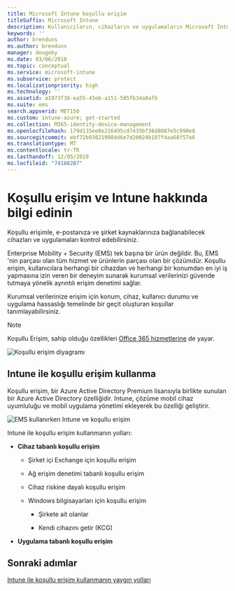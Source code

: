 ```yaml
---
title: Microsoft Intune koşullu erişim
titleSuffix: Microsoft Intune
description: Kullanıcıların, cihazların ve uygulamaların Microsoft Intune içindeki şirket kaynaklarına erişmek için karşılaması gereken koşulları nasıl tanımlayacağınızı öğrenin.
keywords: ''
author: brenduns
ms.author: brenduns
manager: dougeby
ms.date: 03/06/2018
ms.topic: conceptual
ms.service: microsoft-intune
ms.subservice: protect
ms.localizationpriority: high
ms.technology: ''
ms.assetid: a1973f38-ea55-43eb-a151-505fb34a8afb
ms.suite: ems
search.appverid: MET150
ms.custom: intune-azure; get-started
ms.collection: M365-identity-device-management
ms.openlocfilehash: 179d135ee8e216495cd7435bf38d8087e5c990e8
ms.sourcegitcommit: ebf72b038219904d6e7d20024b107f4aa68f57e6
ms.translationtype: MT
ms.contentlocale: tr-TR
ms.lasthandoff: 12/05/2019
ms.locfileid: "74188287"
---
```

# <a name="learn-about-conditional-access-and-intune"></a>Koşullu erişim ve Intune hakkında bilgi edinin

Koşullu erişimle, e-postanıza ve şirket kaynaklarınıza bağlanabilecek cihazları ve uygulamaları kontrol edebilirsiniz. 

Enterprise Mobility + Security (EMS) tek başına bir ürün değildir. Bu, EMS 'nin parçası olan tüm hizmet ve ürünlerin parçası olan bir çözümdür. Koşullu erişim, kullanıcılara herhangi bir cihazdan ve herhangi bir konumdan en iyi iş yapmasına izin veren bir deneyim sunarak kurumsal verilerinizi güvende tutmaya yönelik ayrıntılı erişim denetimi sağlar.

Kurumsal verilerinize erişim için konum, cihaz, kullanıcı durumu ve uygulama hassaslığı temelinde bir geçit oluşturan koşullar tanımlayabilirsiniz.

> [!NOTE]
> Koşullu Erişim, sahip olduğu özellikleri [Office 365 hizmetlerine](https://docs.microsoft.com/office365/enterprise/office-365-client-support-conditional-access) de yayar.

![Koşullu erişim diyagramı](./media/conditional-access/ca-diagram-1.png)

## <a name="use-conditional-access-with-intune"></a>Intune ile koşullu erişim kullanma

Koşullu erişim, bir Azure Active Directory Premium lisansıyla birlikte sunulan bir Azure Active Directory özelliğidir. Intune, çözüme mobil cihaz uyumluluğu ve mobil uygulama yönetimi ekleyerek bu özelliği geliştirir. 

![EMS kullanırken Intune ve koşullu erişim](./media/conditional-access/intune-with-ca-1.png)

Intune ile koşullu erişim kullanmanın yolları:

- **Cihaz tabanlı koşullu erişim**

  - Şirket içi Exchange için koşullu erişim

  - Ağ erişim denetimi tabanlı koşullu erişim

  - Cihaz riskine dayalı koşullu erişim

  - Windows bilgisayarları için koşullu erişim

    - Şirkete ait olanlar

    - Kendi cihazını getir (KCG)

- **Uygulama tabanlı koşullu erişim**

## <a name="next-steps"></a>Sonraki adımlar

[Intune ile koşullu erişim kullanmanın yaygın yolları](conditional-access-intune-common-ways-use.md)
